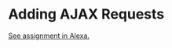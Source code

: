 # Adding AJAX Requests

[See assignment in Alexa.](https://alexa.bitmaker.co/wdi/67/assignments/2058/latest)
